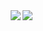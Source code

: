<img align="right" src="https://github-readme-stats.vercel.app/api?username=soupk&show_icons=true&icon_color=27c968&text_color=d4f4e1&bg_color=333333&hide_title=false&hide_border=true&title_color=ffffff&include_all_commits=true" />
<img align="right" src="https://github-readme-stats.vercel.app/api/top-langs/?username=soupk&layout=compact" />

<!--
**soupk/soupk** is a ✨ _special_ ✨ repository because its `README.md` (this file) appears on your GitHub profile.

Here are some ideas to get you started:

- 🔭 I’m currently working on ...
- 🌱 I’m currently learning ...
- 👯 I’m looking to collaborate on ...
- 🤔 I’m looking for help with ...
- 💬 Ask me about ...
- 📫 How to reach me: ...
- 😄 Pronouns: ...
- ⚡ Fun fact: ...
-->
